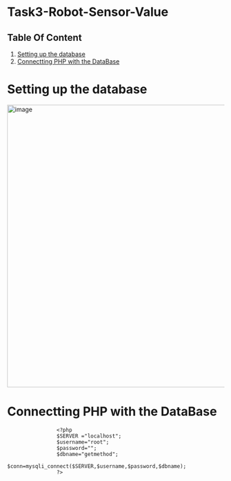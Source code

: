 # Task3-Robot-Sensor-Value


## Table Of Content
1. [Setting up the database](#Setting-up-the-database)
2. [Connectting PHP with the DataBase](#Connectting-PHP-with-the-DataBase) 




# Setting up the database


<img width="654" alt="image" src="https://user-images.githubusercontent.com/63984422/184484730-cdd30206-b9f3-4cd9-a657-9e4620bd26ff.png">


# Connectting PHP with the DataBase 

                    <?php
                    $SERVER ="localhost";
                    $username="root";
                    $password="";
                    $dbname="getmethod";
                    $conn=mysqli_connect($SERVER,$username,$password,$dbname);
                    ?>
